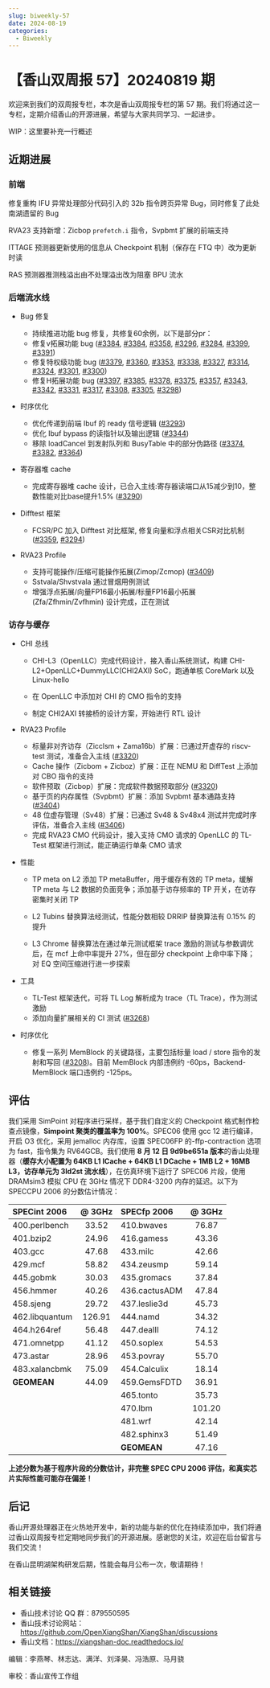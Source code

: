 ```yaml
---
slug: biweekly-57
date: 2024-08-19
categories:
  - Biweekly
---
```

# 【香山双周报 57】20240819 期

欢迎来到我们的双周报专栏，本次是香山双周报专栏的第 57 期。我们将通过这一专栏，定期介绍香山的开源进展，希望与大家共同学习、一起进步。

WIP：这里要补充一行概述

<!-- more -->

## 近期进展

### 前端

修复重构 IFU 异常处理部分代码引入的 32b 指令跨页异常 Bug，同时修复了此处南湖遗留的 Bug

RVA23 支持新增：Zicbop `prefetch.i` 指令，Svpbmt 扩展的前端支持

ITTAGE 预测器更新使用的信息从 Checkpoint 机制（保存在 FTQ 中）改为更新时读

RAS 预测器推测栈溢出由不处理溢出改为阻塞 BPU 流水

### 后端流水线

- Bug 修复
    - 持续推进功能 bug 修复，共修复60余例，以下是部分pr：
    - 修复v拓展功能 bug ([#3384](https://github.com/OpenXiangShan/XiangShan/pull/3384), [#3384](https://github.com/OpenXiangShan/XiangShan/pull/3384), [#3358](https://github.com/OpenXiangShan/XiangShan/pull/3358), [#3296](https://github.com/OpenXiangShan/XiangShan/pull/3296), [#3284](https://github.com/OpenXiangShan/XiangShan/pull/3284), [#3399](https://github.com/OpenXiangShan/XiangShan/pull/3399), [#3391](https://github.com/OpenXiangShan/XiangShan/pull/3391))
    - 修复特权级功能 bug ([#3379](https://github.com/OpenXiangShan/XiangShan/pull/3379), [#3360](https://github.com/OpenXiangShan/XiangShan/pull/3360), [#3353](https://github.com/OpenXiangShan/XiangShan/pull/3353), [#3338](https://github.com/OpenXiangShan/XiangShan/pull/3338), [#3327](https://github.com/OpenXiangShan/XiangShan/pull/3327), [#3314](https://github.com/OpenXiangShan/XiangShan/pull/3314), [#3324](https://github.com/OpenXiangShan/XiangShan/pull/3324), [#3301](https://github.com/OpenXiangShan/XiangShan/pull/3301), [#3300](https://github.com/OpenXiangShan/XiangShan/pull/3300))
    - 修复H拓展功能 bug ([#3397](https://github.com/OpenXiangShan/XiangShan/pull/3397), [#3385](https://github.com/OpenXiangShan/XiangShan/pull/3385), [#3378](https://github.com/OpenXiangShan/XiangShan/pull/3378), [#3375](https://github.com/OpenXiangShan/XiangShan/pull/3375), [#3357](https://github.com/OpenXiangShan/XiangShan/pull/3357), [#3343](https://github.com/OpenXiangShan/XiangShan/pull/3343), [#3342](https://github.com/OpenXiangShan/XiangShan/pull/3342), [#3331](https://github.com/OpenXiangShan/XiangShan/pull/3331), [#3317](https://github.com/OpenXiangShan/XiangShan/pull/3317), [#3308](https://github.com/OpenXiangShan/XiangShan/pull/3308), [#3305](https://github.com/OpenXiangShan/XiangShan/pull/3305), [#3298](https://github.com/OpenXiangShan/XiangShan/pull/3298))

- 时序优化
    - 优化传递到前端 Ibuf 的 ready 信号逻辑 ([#3293](https://github.com/OpenXiangShan/XiangShan/pull/3293))
    - 优化 Ibuf bypass 的读指针以及输出逻辑 ([#3344](https://github.com/OpenXiangShan/XiangShan/pull/3344))
    - 移除 loadCancel 到发射队列和 BusyTable 中的部分伪路径 ([#3374](https://github.com/OpenXiangShan/XiangShan/pull/3374), [#3382](https://github.com/OpenXiangShan/XiangShan/pull/3382), [#3364](https://github.com/OpenXiangShan/XiangShan/pull/3364))

- 寄存器堆 cache
    - 完成寄存器堆 cache 设计，已合入主线:寄存器读端口从15减少到10，整数性能对比base提升1.5% ([#3290](https://github.com/OpenXiangShan/XiangShan/pull/3290))

- Difftest 框架
    - FCSR/PC 加入 Difftest 对比框架, 修复向量和浮点相关CSR对比机制 ([#3359](https://github.com/OpenXiangShan/XiangShan/pull/3359), [#3294](https://github.com/OpenXiangShan/XiangShan/pull/3294))

- RVA23 Profile
    - 支持可能操作/压缩可能操作拓展(Zimop/Zcmop) ([#3409](https://github.com/OpenXiangShan/XiangShan/pull/3409))
    - Sstvala/Shvstvala 通过冒烟用例测试
    - 增强浮点拓展/向量FP16最小拓展/标量FP16最小拓展(Zfa/Zfhmin/Zvfhmin) 设计完成，正在测试
    
### 访存与缓存

- CHI 总线

    - CHI-L3（OpenLLC）完成代码设计，接入香山系统测试，构建 CHI-L2+OpenLLC+DummyLLC(CHI2AXI) SoC，跑通单核 CoreMark 以及 Linux-hello

    - 在 OpenLLC 中添加对 CHI 的 CMO 指令的支持

    - 制定 CHI2AXI 转接桥的设计方案，开始进行 RTL 设计

- RVA23 Profile
    - 标量非对齐访存（Zicclsm + Zama16b）扩展：已通过开虚存的 riscv-test 测试，准备合入主线 ([#3320](https://github.com/OpenXiangShan/XiangShan/pull/3320))
    - Cache 操作（Zicbom + Zicboz）扩展：正在 NEMU 和 DiffTest 上添加对 CBO 指令的支持
    - 软件预取（Zicbop）扩展：完成软件数据预取部分 ([#3320](https://github.com/OpenXiangShan/XiangShan/pull/3320))
    - 基于页的内存属性（Svpbmt）扩展：添加 Svpbmt 基本通路支持 ([#3404](https://github.com/OpenXiangShan/XiangShan/pull/3404))
    - 48 位虚存管理（Sv48）扩展：已通过 Sv48 & Sv48x4 测试并完成时序评估，准备合入主线 ([#3406](https://github.com/OpenXiangShan/XiangShan/pull/3406))
    - 完成 RVA23 CMO 代码设计，接入支持 CMO 请求的 OpenLLC 的 TL-Test 框架进行测试，能正确运行单条 CMO 请求

- 性能
    - TP meta on L2 添加 TP metaBuffer，用于缓存有效的 TP meta，缓解 TP meta 与 L2 数据的负面竞争；添加基于访存频率的 TP 开关，在访存密集时关闭 TP

    - L2 Tubins 替换算法经测试，性能分数相较 DRRIP 替换算法有 0.15% 的提升

    - L3 Chrome 替换算法在通过单元测试框架 trace 激励的测试与参数调优后，在 mcf 上命中率提升 27%，但在部分 checkpoint 上命中率下降；对 EQ 空间压缩进行进一步探索

- 工具
    - TL-Test 框架迭代，可将 TL Log 解析成为 trace（TL Trace），作为测试激励
    - 添加向量扩展相关的 CI 测试 ([#3268](https://github.com/OpenXiangShan/XiangShan/pull/3268))

- 时序优化
    - 修复一系列 MemBlock 的关键路径，主要包括标量 load / store 指令的发射和写回 ([#3208](https://github.com/OpenXiangShan/XiangShan/pull/3208))。目前 MemBlock 内部违例约 -60ps，Backend-MemBlock 端口违例约 -125ps。

## 评估

我们采用 SimPoint 对程序进行采样，基于我们自定义的 Checkpoint 格式制作检查点镜像，**Simpoint 聚类的覆盖率为 100%**。SPEC06 使用 gcc 12 进行编译，开启 O3 优化，采用 jemalloc 内存库，设置 SPEC06FP 的-ffp-contraction 选项为 fast，指令集为 RV64GCB。我们使用 **8 月 12 日 9d9be651a 版本**的香山处理器（**缓存大小配置为 64KB L1 ICache + 64KB L1 DCache + 1MB L2 + 16MB L3，访存单元为 3ld2st 流水线**），在仿真环境下运行了 SPEC06 片段，使用 DRAMsim3 模拟 CPU 在 3GHz 情况下 DDR4-3200 内存的延迟。以下为 SPECCPU 2006 的分数估计情况：

| SPECint 2006      | @ 3GHz | SPECfp 2006       | @ 3GHz |
| :---------------- | :----: | :---------------- | :----: |
| 400.perlbench     | 33.52  | 410.bwaves        | 76.87  |
| 401.bzip2         | 24.96  | 416.gamess        | 43.36  |
| 403.gcc           | 47.68  | 433.milc          | 42.66  |
| 429.mcf           | 58.82  | 434.zeusmp        | 59.14  |
| 445.gobmk         | 30.03  | 435.gromacs       | 37.84  |
| 456.hmmer         | 40.26  | 436.cactusADM     | 47.84  |
| 458.sjeng         | 29.72  | 437.leslie3d      | 45.73  |
| 462.libquantum    | 126.91 | 444.namd          | 34.32  |
| 464.h264ref       | 56.48  | 447.dealII        | 74.12  |
| 471.omnetpp       | 41.12  | 450.soplex        | 54.53  |
| 473.astar         | 28.96  | 453.povray        | 55.70  |
| 483.xalancbmk     | 75.09  | 454.Calculix      | 18.14  |
| **GEOMEAN**       | 44.09  | 459.GemsFDTD      | 36.91  |
|                   |        | 465.tonto         | 35.73  |
|                   |        | 470.lbm           | 101.20 |
|                   |        | 481.wrf           | 42.14  |
|                   |        | 482.sphinx3       | 51.49  |
|                   |        | **GEOMEAN**       | 47.16  |

**上述分数为基于程序片段的分数估计，非完整 SPEC CPU 2006 评估，和真实芯片实际性能可能存在偏差！**

## 后记

香山开源处理器正在火热地开发中，新的功能与新的优化在持续添加中，我们将通过香山双周报专栏定期地同步我们的开源进展。感谢您的关注，欢迎在后台留言与我们交流！

在香山昆明湖架构研发后期，性能会每月公布一次，敬请期待！

## 相关链接

* 香山技术讨论 QQ 群：879550595
* 香山技术讨论网站：https://github.com/OpenXiangShan/XiangShan/discussions
* 香山文档：https://xiangshan-doc.readthedocs.io/

编辑：李燕琴、林志达、满洋、刘泽昊、冯浩原、马月骁

审校：香山宣传工作组
